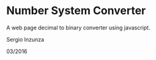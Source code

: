 # Number System Converter

A web page decimal to binary converter using javascript.

Sergio Inzunza

03/2016
